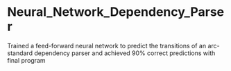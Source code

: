# Neural_Network_Dependency_Parser
Trained a feed-forward neural network to predict the transitions of an arc-standard dependency parser and achieved 90% correct predictions with final program
